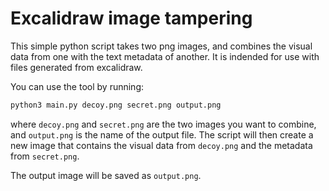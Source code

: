 # Excalidraw image tampering

This simple python script takes two png images, and combines the visual data from one with the text metadata of another. It is indended for use with files generated from excalidraw.

You can use the tool by running:

```sh
python3 main.py decoy.png secret.png output.png
```

where `decoy.png` and `secret.png` are the two images you want to combine, and `output.png` is the name of the output file. The script will then create a new image that contains the visual data from `decoy.png` and the metadata from `secret.png`.

The output image will be saved as `output.png`.
